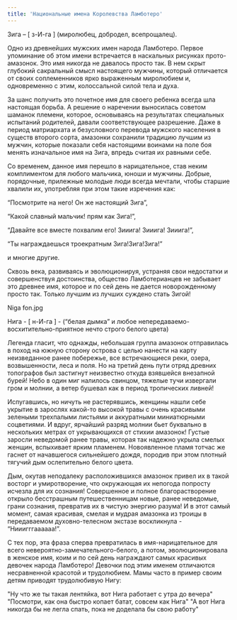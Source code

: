 ```yaml
---
title: 'Национальные имена Королевства Ламботеро'
---
```


Зига – [ з-И-га ] (миролюбец, добродел, всепрощалец).


Одно из древнейших мужских имен народа Ламботеро. Первое упоминание об этом имени встречается в наскальных рисунках прото-амазонок. Это имя никогда не давалось просто так. В нем скрыт глубокий сакральный смысл настоящего мужчины, который отличается от своих соплеменников ярко выраженным миролюбием и, одновременно с этим, колоссальной силой тела и духа.

За шанс получить это почетное имя для своего ребенка всегда шла настоящая борьба. А решение о наречении выносилась советом шаманок племени, которое, основываясь на результатах специальных испытаний родителей, давали соответствующее разрешение. Даже в период матриархата и безусловного перевода мужского населения в существ второго сорта, амазонки сохранили традицию лучшим из мужчин, которые показали себя настоящими воинами на поле боя менять изначальное имя на Зига, впредь считая их равными себе.

Со временем, данное имя перешло в нарицательное, став неким комплиментом для любого мальчика, юноши и мужчины. Добрые, порядочные, прилежные молодые люди всегда мечтали, чтобы старшие хвалили их, употребляя при этом такие изречения как:

“Посмотрите на него! Он же настоящий Зига”,

“Какой славный мальчик! прям как Зига!”,

“Давайте все вместе похвалим его! Зииига! Зииига! Зииига!”,

“Ты награждаешься троекратным Зига!Зига!Зига!”

и многие другие.

Сквозь века, развиваясь и эволюционируя, устраняя свои недостатки и совершенствуя достоинства, общество Ламботерианцев не забывает это древнее имя, которое и по сей день не дается новорожденному просто так. Только лучшим из лучших суждено стать Зигой!

Niga fon.jpg

Нига - [ н-И-га ] - (“белая дымка” и любое непередаваемо-восхитительно-приятное нечто строго белого цвета)

Легенда гласит, что однажды, небольшая группа амазонок отправилась в поход на южную сторону острова с целью нанести на карту неизведанное ранее побережье, все встречающиеся реки, озера, возвышенности, леса и поля. Но на третий день пути отряд древних топографов был застигнут неизвестно откуда взявшейся внезапной бурей! Небо в один миг налилось свинцом, тяжелые тучи извергали гром и молнии, а ветер бушевал как в период тропических ливней!

Испугавшись, но ничуть не растерявшись, женщины нашли себе укрытие в зарослях какой-то высокой травы с очень красивыми зелеными трехпалыми листьями и аккуратными миниатюрными соцветиями. И вдруг, ярчайший разряд молнии бьет буквально в нескольких метрах от укрывающихся от стихии амазонок! Густые заросли неведомой ранее травы, которая так надежно укрыла смелых женщин, вспыхивает ярким пламенем. Новоявленное пламя тотчас же гаснет от начавшегося сильнейшего дождя, породив при этом плотный тягучий дым ослепительно белого цвета.

Дым, окутав неподалеку расположившихся амазонок привел их в такой восторг и умиротворение, что окружающая их непогода попросту исчезла для их сознания! Совершенное и полное благорастворение открыло бесстрашным путешественницам новые, ранее неведомые, грани сознания, превратив их в чистую энергию разума! И в этот самый момент, самая красивая, смелая и мудрая амазонка из троицы в передаваемом духовно-телесном экстазе воскликнула - “Нииигггаааааа!”.

С тех пор, эта фраза сперва превратилась в имя-нарицательное для всего невероятно-замечательного-белого, а потом, эволюционировала в женское имя, коим и по сей день награждают самых красивых девочек народа Ламботеро!
Девочки под этим именем отличаются несравненной красотой и трудолюбием. Мамы часто в пример своим детям приводят трудолюбивую Нигу:

"Ну что же ты такая лентяйка, вот Нига работает с утра до вечера"
"Посмотри, как она быстро копает батат, совсем как Нига"
"А вот Нига никогда бы не легла спать, пока не доделала бы свою работу"